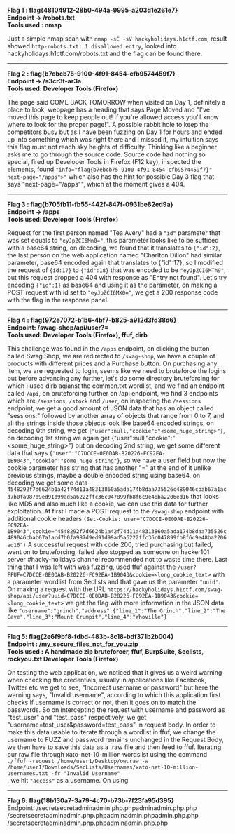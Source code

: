 **Flag 1 : flag{48104912-28b0-494a-9995-a203d1e261e7}**  
**Endpoint -> /robots.txt**  
**Tools used : nmap**  
  
Just a simple nmap scan with ```nmap -sC -sV hackyholidays.h1ctf.com```, result showed ```http-robots.txt: 1 disallowed entry```, looked into hackyholidays.h1ctf.com/robots.txt and the flag can be found there. 

--------------------------------------------------------------------------------

**Flag 2 : flag{b7ebcb75-9100-4f91-8454-cfb9574459f7}**  
**Endpoint -> /s3cr3t-ar3a**  
**Tools used: Developer Tools (Firefox)**  
  
The page said COME BACK TOMORROW when visited on Day 1, definitely a place to look, webpage has a heading that says Page Moved and "I've moved this page to keep people out! If you're allowed access you'll know where to look for the proper page!". A possible rabbit hole to keep the competitors busy but as I have been fuzzing on Day 1 for hours and ended up into something which was right there and I missed it, my intuition says this flag must not reach sky heights of difficulty. Thinking like a beginner asks me to go through the source code. Source code had nothing so special, fired up Developer Tools in Firefox (F12 key), inspected the elements, found ``"info="flag{b7ebcb75-9100-4f91-8454-cfb9574459f7}" next-page="/apps">"`` which also has the hint for possible Day 3 flag that says "next-page="/apps"", which at the moment gives a 404.   

--------------------------------------------------------------------------------
  
**Flag 3 : flag{b705fb11-fb55-442f-847f-0931be82ed9a}**  
**Endpoint -> /apps**  
**Tools used: Developer Tools (Firefox)**  
  
Request for the first person named "Tea Avery" had a ``"id"`` parameter that was set equals to ``"eyJpZCI6Mn0="``, this parameter looks like to be sufficed with a base64 string, on decoding, we found that it translates to ``{"id":2}``, the last person on the web application named "Charlton Dillon" had similar parameter, base64 encoded again that translates to {"id":17}, so I modified the request of ``{id:17}`` to ``{"id":18}`` that was encoded to be ``"eyJpZCI6MTh9"``, but this request dropped a 404 with response as "Entry not found".
Let's try encoding ``{"id":1}`` as base64 and using it as the parameter, on making a POST request with id set to ``"eyJpZCI6MX0="``, we get a 200 response code with the flag in the response panel. 

-------------------------------------------------------------
  
**Flag 4 : flag{972e7072-b1b6-4bf7-b825-a912d3fd38d6}**  
**Endpoint: /swag-shop/api/user?=**  
**Tools used: Developer Tools (Firefox), ffuf, dirb**  
  
This challenge was found in the ```/apps``` endpoint, on clicking the button called Swag Shop, we are redirected to ```/swag-shop```, we have a couple of products with different prices and a Purchase button. On purchasing any item, we are requested to login, seems like we need to bruteforce the logins but before advancing any further, let's do some directory bruteforcing for which I used dirb agianst the common.txt wordlist, and we find an endpoint called ```/api```, on bruteforcing further on /api endpoint, we find 3 endpoints which are ```/sessions```, ```/stock``` and ```/user```, on inspecting the ```/sessions``` endpoint, we get a good amount of JSON data that has an object called "sessions:" followed by another array of objects that range from 0 to 7, and all the strings inside those objects look like base64 encoded strings, on decoding 0th string, we get ``{"user":null,"cookie":"<some_huge_string>"}``, on decoding 1st string we again get {"user":null,"cookie":"<some_huge_string>"} but on decoding 2nd string, we get some different data that says ``{"user":"C7DCCE-0E0DAB-B20226-FC92EA-1B9043","cookie":"some_huge_string"}``, so we have a user field but now the cookie parameter has string that has another "=" at the end of it unlike previous strings, maybe a double encoded string using base64, on decoding we get some data ``4548292f7d6624b1a42f74d11a48313860a5ada174b8daa735526c489046cbab67a1acd7b0fa987d9ed91d99ad5a6222ffc36c047899fb8f6c9e48ba2206ed16`` that looks like MD5 and also much like a cookie, we can use this data for further exploitation. At first I made a POST request to the ``/swag-shop`` endpoint with additional cookie headers ``(Set-Cookie: user="C7DCCE-0E0DAB-B20226-FC92EA-1B9043",cookie="4548292f7d6624b1a42f74d11a48313860a5ada174b8daa735526c489046cbab67a1acd7b0fa987d9ed91d99ad5a6222ffc36c047899fb8f6c9e48ba2206ed16")``
A successful request with code 200, tried purchasing but failed, went on to bruteforcing, failed also stopped as someone on hacker101 server #hacky-holidays channel recommended not to waste time there. Last thing that I was left with was fuzzing, used ffuf against the ``/user?FFUF=C7DCCE-0E0DAB-B20226-FC92EA-1B9043&cookie=<long_cookie_text>`` with a parameter wordlist from Seclists and that gave us the parameter ``"uuid"``. On making a request with the URL ``https://hackyholidays.h1ctf.com/swag-shop/api/user?uuid=C7DCCE-0E0DAB-B20226-FC92EA-1B9043&cookie=<long_cookie_text>`` we get the flag with more information in the JSON data like 
``"username":"grinch","address":{"line_1":"The Grinch","line_2":"The Cave","line_3":"Mount Crumpit","line_4":"Whoville"}``

--------------------------------------------------------------------------------
  
**Flag 5: flag{2e6f9bf8-fdbd-483b-8c18-bdf371b2b004}**  
**Endpoint : /my_secure_files_not_for_you.zip**  
**Tools used : A handmade zip bruteforcer, ffuf, BurpSuite, Seclists, rockyou.txt Developer Tools (Firefox)**  
  
On testing the web application, we noticed that it gives us a weird warning when checking the credentials, usually in applications like Facebook, Twitter etc we get to see, "Incorrect username or password" but here the warning says, "Invalid username", according to which this application first checks if username is correct or not, then it goes on to match the passwords. So on intercepting the request with username and password as "test_user" and "test_pass" respectively, we get "username=test_user&password=test_pass" in request body. In order to make this data usable to iterate through a wordlist in ffuf, we change the username to FUZZ and password remains unchanged in the Request Body, we then have to save this data as a .raw file and then feed to ffuf. Iterating our raw file through xato-net-10-million wordslist using the command  
``./ffuf -request /home/user1/Desktop/ow.raw -w /home/user1/Downloads/SecLists/Usernames/xato-net-10-million-usernames.txt -fr "Invalid Username"``  
, we hit ``"access"`` as a username. On using 
 
-------------------------------------------------------------------------------
  
**Flag 6: flag{18b130a7-3a79-4c70-b73b-7f23fa95d395}**  
Endpoint: /secretsecretadminadmin.php.phpadminadmin.php.php
          /secretsecretadminadmin.php.phpadminadmin.phpadmin.php.php
          /secretsecretadminadmin.php.phpadminadmin.php.php
